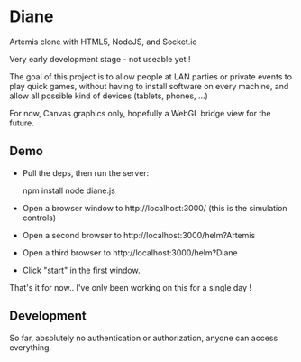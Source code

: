# Diane

Artemis clone with HTML5, NodeJS, and Socket.io

Very early development stage - not useable yet !

The goal of this project is to allow people at LAN parties or private events
to play quick games, without having to install software on every machine, 
and allow all possible kind of devices (tablets, phones, ...)

For now, Canvas graphics only, hopefully a WebGL bridge view for the future.

## Demo

- Pull the deps, then run the server:

    npm install
    node diane.js

- Open a browser window to http://localhost:3000/ (this is the simulation controls)
- Open a second browser to http://localhost:3000/helm?Artemis
- Open a third browser to http://localhost:3000/helm?Diane
- Click "start" in the first window. 


That's it for now.. I've only been working on this for a single day !


## Development

So far, absolutely no authentication or authorization, anyone can access everything.

